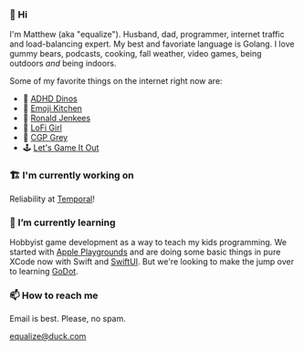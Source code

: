 ### 👋 Hi

I'm Matthew (aka "equalize"). Husband, dad, programmer, internet traffic and load-balancing expert. My best and favoriate language is Golang. I love gummy bears, podcasts, cooking, fall weather, video games, being outdoors *and* being indoors. 

Some of my favorite things on the internet right now are:
- 🦕 [ADHD Dinos](https://adhdinos.com)
- 🍳 [Emoji Kitchen](https://emojikitchen.dev)
- 🎹 [Ronald Jenkees](https://ronaldjenkees.bandcamp.com)
- 🎵 [LoFi Girl](https://www.youtube.com/@LofiGirl)
- 🎏 [CGP Grey](https://cgpgrey.substack.com/p/does-your-flag-fail)
- 🕹️ [Let's Game It Out](https://www.youtube.com/channel/UCto7D1L-MiRoOziCXK9uT5Q)

### 🏗️ I'm currently working on

Reliability at [Temporal](https://github.com/temporalio)!

### 🌱 I’m currently learning

Hobbyist game development as a way to teach my kids programming. We started with [Apple Playgrounds](https://developer.apple.com/swift-playgrounds/) and are doing some basic things in pure XCode now with Swift and [SwiftUI](https://developer.apple.com/xcode/swiftui/). But we're looking to make the jump over to learning [GoDot](https://godotengine.org).

### 📫 How to reach me

Email is best. Please, no spam.

equalize@duck.com
